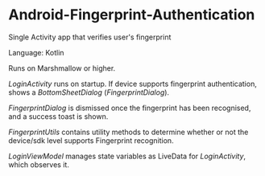 # Android-Fingerprint-Authentication
Single Activity app that verifies user's fingerprint

Language: Kotlin

Runs on Marshmallow or higher.

*LoginActivity* runs on startup. If device supports fingerprint authentication, shows a *BottomSheetDialog* (*FingerprintDialog*).

*FingerprintDialog* is dismissed once the fingerprint has been recognised, and a success toast is shown.

*FingerprintUtils* contains utility methods to determine whether or not the device/sdk level supports Fingerprint recognition.

*LoginViewModel* manages state variables as LiveData for *LoginActivity*, which observes it.

